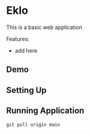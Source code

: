 # Eklo

This is a basic web application

Features:

- add here


## Demo
<!-- [Link Here](https://youtube.com) -->

## Setting Up



## Running Application

```shell
git pull origin main
```
